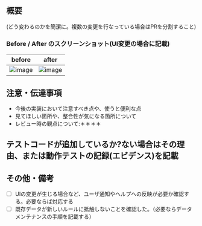 ## 概要
(どう変わるのかを簡潔に。複数の変更を行なっている場合はPRを分割すること)

### Before / After のスクリーンショット(UI変更の場合に記載)
before | after
---- | ----
![image]() | ![image]()

## 注意・伝達事項
 - 今後の実装において注意すべき点や、使うと便利な点
 - 見てほしい箇所や、整合性が気になる箇所について
 - レビュー時の観点について:＊＊＊＊

## テストコードが追加しているか?ない場合はその理由、または動作テストの記録(エビデンス)を記載

## その他・備考
 - [ ] UIの変更が生じる場合など、ユーザ通知やヘルプへの反映が必要か確認する。必要ならば対応する
 - [ ] 既存データが新しいルールに抵触しないことを確認した。（必要ならデータメンテナンスの手順を記載する）
